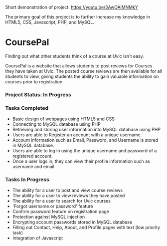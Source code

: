 Short demonstration of project: https://youtu.be/3AwOAlMNMkY

The primary goal of this project is to further increase my knowledge in HTML5, CSS, Javascript, PHP, and MySQL.

# CoursePal

Finding out what other students think of a course at Uvic isn't easy.

CoursePal is a website that allows students to post reviews for Courses they have taken at Uvic. The posted course reviews are then available for all students to view, giving students the ability to gain valuable information on courses prior to registration. 

### Project Status: In Progress

### Tasks Completed
- Basic design of webpages using HTML5 and CSS 
- Connecting to MySQL database using PHP
- Retrieving and storing user information into MySQL database using PHP
- Users are able to Register an account with a unique username.
- Account information such as Email, Password, and Username is stored in MySQL database.
- Users are able to log in using the unique username and password of a registered account. 
- Once a user logs in, they can view their profile information such as username and email

### Tasks In Progress
- The ability for a user to post and view course reviews
- The ability for a user to view reviews they have posted
- The ability for a user to search for Uvic courses
- 'Forgot username or password' feature
- Confirm password feature on registration page
- Protection against MySQL injection
- Encrypting account passwords stored in MySQL database
- Filling out Contact, Help, About, and Profile pages with text (low priority task)
- Integration of Javascript
